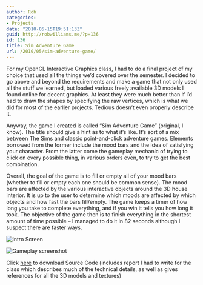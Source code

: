 ```yaml
---
author: Rob
categories:
- Projects
date: "2010-05-15T19:51:13Z"
guid: http://robwilliams.me/?p=136
id: 136
title: Sim Adventure Game
url: /2010/05/sim-adventure-game/
---
```

For my OpenGL Interactive Graphics class, I had to do a final project of my choice that used all the things we’d covered over the semester. I decided to go above and beyond the requirements and make a game that not only used all the stuff we learned, but loaded various freely available 3D models I found online for decent graphics. At least they were much better than if I’d had to draw the shapes by specifying the raw vertices, which is what we did for most of the earlier projects. Tedious doesn’t even properly describe it.

Anyway, the game I created is called “Sim Adventure Game” (original, I know). The title should give a hint as to what it’s like. It’s sort of a mix between The Sims and classic point-and-click adventure games. Elements borrowed from the former include the mood bars and the idea of satisfying your character. From the latter come the gameplay mechanic of trying to click on every possible thing, in various orders even, to try to get the best combination. 

Overall, the goal of the game is to fill or empty all of your mood bars (whether to fill or empty each one should be common sense). The mood bars are affected by the various interactive objects around the 3D house interior. It is up to the user to determine which moods are affected by which objects and how fast the bars fill/empty. The game keeps a timer of how long you take to complete everything, and if you win it tells you how long it took. The objective of the game then is to finish everything in the shortest amount of time possible – I managed to do it in 82 seconds although I suspect there are faster ways.

![Intro Screen](http://robwilliams.me/images/screens/sim_1.jpg) 

![Gameplay screenshot](http://robwilliams.me/images/screens/sim_2.jpg) 

Click [here](http://robwilliams.me/code/Final_Prototype.zip "Sim Adventure Game Source Code") to download Source Code (includes report I had to write for the class which describes much of the technical details, as well as gives references for all the 3D models and textures)
